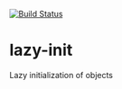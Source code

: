 [![Build Status](https://travis-ci.org/niXman/lazy-init.svg?branch=master)](https://travis-ci.org/niXman/lazy-init)

lazy-init
=========

Lazy initialization of objects
